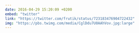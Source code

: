 ```yaml
---
date: 2016-04-29 15:20:09 +0200
embed: "twitter"
link: "https://twitter.com/frutik/status/723183476904722432"
img: "https://pbs.twimg.com/media/CglDdu7U0AAhVov.jpg:large"
---
```

